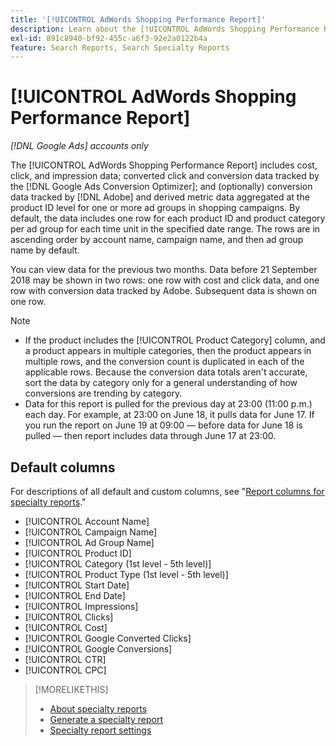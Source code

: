 ```yaml
---
title: '[!UICONTROL AdWords Shopping Performance Report]'
description: Learn about the [!UICONTROL AdWords Shopping Performance Report].
exl-id: 891c8940-bf92-455c-a6f3-92e2a0122b4a
feature: Search Reports, Search Specialty Reports
---
```

# [!UICONTROL AdWords Shopping Performance Report]

*[!DNL Google Ads] accounts only*

The [!UICONTROL AdWords Shopping Performance Report] includes cost, click, and impression data; converted click and conversion data tracked by the [!DNL Google Ads Conversion Optimizer]; and (optionally) conversion data tracked by [!DNL Adobe] and derived metric data aggregated at the product ID level for one or more ad groups in shopping campaigns. By default, the data includes one row for each product ID and product category per ad group for each time unit in the specified date range. The rows are in ascending order by account name, campaign name, and then ad group name by default.

You can view data for the previous two months. Data before 21 September 2018 may be shown in two rows: one row with cost and click data, and one row with conversion data tracked by Adobe. Subsequent data is shown on one row.

>[!NOTE]
>
>* If the product includes the [!UICONTROL Product Category] column, and a product appears in multiple categories, then the product appears in multiple rows, and the conversion count is duplicated in each of the applicable rows. Because the conversion data totals aren't accurate, sort the data by category only for a general understanding of how conversions are trending by category.
>* Data for this report is pulled for the previous day at 23:00 (11:00 p.m.) each day. For example, at 23:00 on June 18, it pulls data for June 17. If you run the report on June 19 at 09:00 &mdash; before data for June 18 is pulled &mdash; then report includes data through June 17 at 23:00.

## Default columns

For descriptions of all default and custom columns, see "[Report columns for specialty reports](specialty-report-columns.md)."

* [!UICONTROL Account Name]
* [!UICONTROL Campaign Name]
* [!UICONTROL Ad Group Name]
* [!UICONTROL Product ID]
* [!UICONTROL Category (1st level - 5th level)]
* [!UICONTROL Product Type (1st level - 5th level)]
* [!UICONTROL Start Date]
* [!UICONTROL End Date]
* [!UICONTROL Impressions]
* [!UICONTROL Clicks]
* [!UICONTROL Cost]
* [!UICONTROL Google Converted Clicks]
* [!UICONTROL Google Conversions]
* [!UICONTROL CTR]
* [!UICONTROL CPC]

>[!MORELIKETHIS]
>
>* [About specialty reports](specialty-report-about.md)
>* [Generate a specialty report](specialty-report-generate.md)
>* [Specialty report settings](specialty-report-settings.md)
